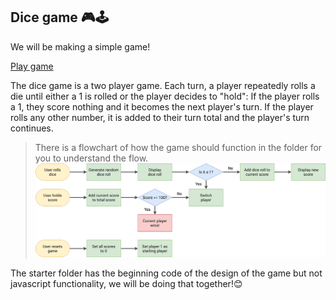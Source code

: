## Dice game 🎮🕹

We will be making a simple game!

[Play game](https://pig-game-returndev.netlify.app/)

The dice game is a two player game. Each turn, a player repeatedly rolls a die until either a 1 is rolled or the player decides to "hold": If the player rolls a 1, they score nothing and it becomes the next player's turn. If the player rolls any other number, it is added to their turn total and the player's turn continues.

> There is a flowchart of how the game should function in the folder for you to understand the flow.
![image info](./pig-game-flowchart.png)

The starter folder has the beginning code of the design of the game but not javascript functionality, we will be doing that together!😊
